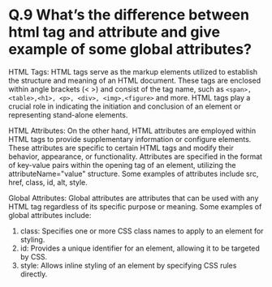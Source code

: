 # Q.9 What’s the difference between html tag and attribute and give example of some global attributes?



HTML Tags:
HTML tags serve as the markup elements utilized to establish the structure and meaning of an HTML document. These tags are enclosed within angle brackets (< >) and consist of the tag name, such as `<span>,<table>,<h1>, <p>, <div>, <img>,<figure>` and more. HTML tags play a crucial role in indicating the initiation and conclusion of an element or representing stand-alone elements.

HTML Attributes:
On the other hand, HTML attributes are employed within HTML tags to provide supplementary information or configure elements. These attributes are specific to certain HTML tags and modify their behavior, appearance, or functionality. Attributes are specified in the format of key-value pairs within the opening tag of an element, utilizing the attributeName="value" structure. Some examples of attributes include src, href, class, id, alt, style.

Global Attributes:
Global attributes are attributes that can be used with any HTML tag regardless of its specific purpose or meaning. Some examples of global attributes include:

1. class: Specifies one or more CSS class names to apply to an element for styling.
2. id: Provides a unique identifier for an element, allowing it to be targeted by CSS.
3. style: Allows inline styling of an element by specifying CSS rules directly.
